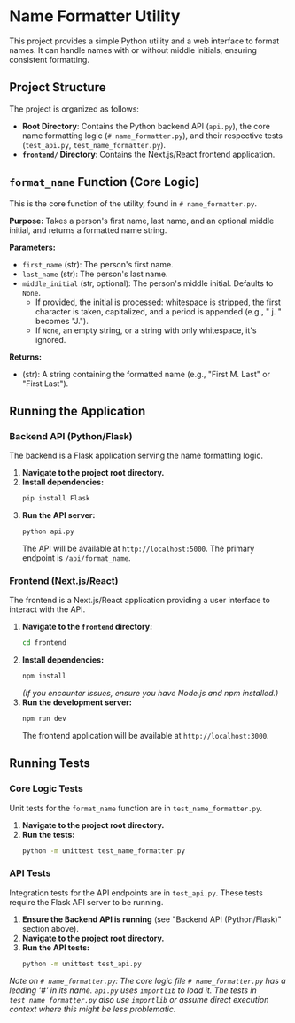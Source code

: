 # Name Formatter Utility

This project provides a simple Python utility and a web interface to format names. It can handle names with or without middle initials, ensuring consistent formatting.

## Project Structure

The project is organized as follows:

*   **Root Directory**: Contains the Python backend API (`api.py`), the core name formatting logic (`# name_formatter.py`), and their respective tests (`test_api.py`, `test_name_formatter.py`).
*   **`frontend/` Directory**: Contains the Next.js/React frontend application.

## `format_name` Function (Core Logic)

This is the core function of the utility, found in `# name_formatter.py`.

**Purpose:** Takes a person's first name, last name, and an optional middle initial, and returns a formatted name string.

**Parameters:**

*   `first_name` (str): The person's first name.
*   `last_name` (str): The person's last name.
*   `middle_initial` (str, optional): The person's middle initial. Defaults to `None`.
    *   If provided, the initial is processed: whitespace is stripped, the first character is taken, capitalized, and a period is appended (e.g., "  j.  " becomes "J.").
    *   If `None`, an empty string, or a string with only whitespace, it's ignored.

**Returns:**

*   (str): A string containing the formatted name (e.g., "First M. Last" or "First Last").

## Running the Application

### Backend API (Python/Flask)

The backend is a Flask application serving the name formatting logic.

1.  **Navigate to the project root directory.**
2.  **Install dependencies:**
    ```bash
    pip install Flask
    ```
3.  **Run the API server:**
    ```bash
    python api.py
    ```
    The API will be available at `http://localhost:5000`. The primary endpoint is `/api/format_name`.

### Frontend (Next.js/React)

The frontend is a Next.js/React application providing a user interface to interact with the API.

1.  **Navigate to the `frontend` directory:**
    ```bash
    cd frontend
    ```
2.  **Install dependencies:**
    ```bash
    npm install
    ```
    *(If you encounter issues, ensure you have Node.js and npm installed.)*
3.  **Run the development server:**
    ```bash
    npm run dev
    ```
    The frontend application will be available at `http://localhost:3000`.

## Running Tests

### Core Logic Tests

Unit tests for the `format_name` function are in `test_name_formatter.py`.

1.  **Navigate to the project root directory.**
2.  **Run the tests:**
    ```bash
    python -m unittest test_name_formatter.py
    ```

### API Tests

Integration tests for the API endpoints are in `test_api.py`. These tests require the Flask API server to be running.

1.  **Ensure the Backend API is running** (see "Backend API (Python/Flask)" section above).
2.  **Navigate to the project root directory.**
3.  **Run the API tests:**
    ```bash
    python -m unittest test_api.py
    ```

*Note on `# name_formatter.py`: The core logic file `# name_formatter.py` has a leading '#' in its name. `api.py` uses `importlib` to load it. The tests in `test_name_formatter.py` also use `importlib` or assume direct execution context where this might be less problematic.*
